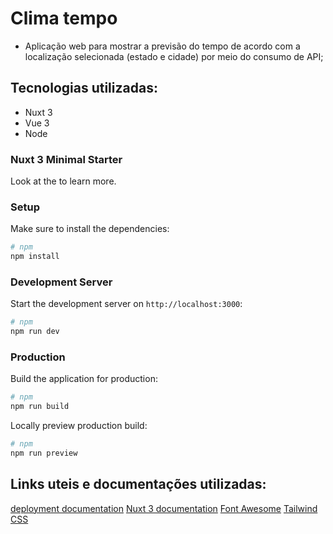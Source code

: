 # Clima tempo

* Aplicação web para mostrar a previsão do tempo de acordo com a localização selecionada (estado e cidade) por meio do consumo de API;

## Tecnologias utilizadas:
- Nuxt 3
- Vue 3
- Node

### Nuxt 3 Minimal Starter

Look at the  to learn more.

### Setup

Make sure to install the dependencies:

```bash
# npm
npm install
```

### Development Server

Start the development server on `http://localhost:3000`:

```bash
# npm
npm run dev
```

### Production

Build the application for production:

```bash
# npm
npm run build
```

Locally preview production build:

```bash
# npm
npm run preview
```

## Links uteis e documentações utilizadas:

[deployment documentation](https://nuxt.com/docs/getting-started/deployment)
[Nuxt 3 documentation](https://nuxt.com/docs/getting-started/introduction)
[Font Awesome](https://docs.fontawesome.com/web/use-with/vue/use-with/#nuxt)
[Tailwind CSS](https://tailwindcss.com/docs/guides/nuxtjs)
